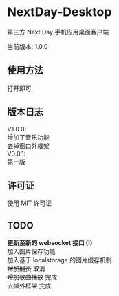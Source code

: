 NextDay-Desktop
===============

第三方 Next Day 手机应用桌面客户端

当前版本: 1.0.0

使用方法
----------
打开即可

版本日志
----------
V1.0.0:  
增加了音乐功能  
去掉窗口外框架  
V0.0.1:  
第一版

许可证
----------
使用 MIT 许可证

TODO
----------
**更新至新的 websocket 接口 (!)**  
加入图片保存功能  
加入基于 localstorage 的图片缓存机制  
~~增加翻页~~ 取消  
~~增加歌曲播放~~ 完成  
~~去掉外框架~~ 完成
